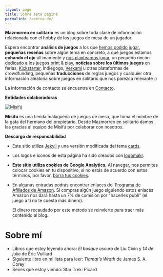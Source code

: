 ```yaml
---
layout: page
title: Sobre esta página
permalink: /acerca-de/
---
```


**Mazmorreo en solitario** es un blog sobre toda clase de información
relacionada con el hobby de los juegos de mesa de un jugador.

Espera encontrar **análisis de juegos** a los que
[hemos podido jugar]({{site.baseurl}}/analisis/), **pequeñas
reseñas** sobre algún tema en concreto, a qué juegos estamos **echando el ojo**
últimamente y [nos planteamos jugar]({{site.baseurl}}/ojeando), un pequeño 
rincón dedicado a los juegos [print &
play]({{site.baseurl}}/rincon-print-and-play), **noticias sobre los últimos
juegos** en ferias, [Kickstarter]({{site.baseurl}}/etiqueta/kickstarter/),
Indiegogo, [Verkami]({{site.baseurl}}/etiqueta/verkami) u otras plataformas de
crowdfunding, pequeñas **traducciones** de reglas juegos y cualquier otra
información aleatoria sobre juegos en solitario que nos parezca relevante :) 


La información de contacto se encuentra en
[Contacto]({{site.baseurl}}/contacto/). 


**Entidades colaboradoras**

<div class="row">
    <div class="col-md-3">
        <a href="https://www.misifu.es/" target="_blank">
            <img src="{{site.baseurl}}/images/logo-misifu-juegosdemesa.png"
            alt="Misifú">
        </a>
    </div>
    <div class="col-md-9">
        <p><strong>Misifú</strong> es una tienda malagueña de juegos de mesa,
            que toma el nombre de la gata del hermano del propietario.
            Desde Mazmorreo en solitario damos las gracias al equipo de Misifú
            por colaborar con nosotros.
        </p>
    </div>
</div>


**Descargo de responsabilidad**

* Este sitio utiliza [Jekyll](https://jekyllrb.com/) y una versión modificada
del tema [cards](https://github.com/sharu725/cards).
* Los logos e iconos de esta página ha sido creados con
  [logomakr](https://logomakr.com). 

* **Este sitio utiliza cookies de Google Analytics.**
    Al navegar, nos permites
    colocar cookies en tu dispositivo, si no estás de acuerdo con estos términos,
    por favor, [borra tus
    cookies](https://www.google.es/search?q=como+borrar+cookies). 

* En algunas entradas podrás encontrar enlaces del [Programa de Afiliados de
  Amazon](https://afiliados.amazon.es/help/operating/schedule). Si compras
  algún juego siguiendo estos enlaces Amazon nos dará hasta un 7% de comisión
  por "hacerles publi" (el juego a ti no te cuesta más dinero).
  
  El dinero recaudado por este método se reinvierte para traer más
  contenido al blog.


# Sobre mí

* Libros que estoy leyendo ahora: *El bosque oscuro* de Liu Cixin y *14 de
  julio* de Éric Vuillard
* Siguiente libro en mi lista para leer: *Tiamat's Wrath* de James S. A. Corey
* Series que estoy viendo: Star Trek: Picard
